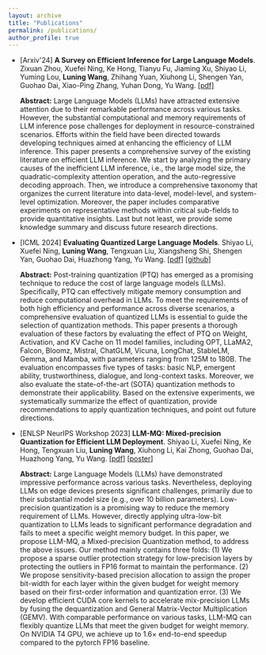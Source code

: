 ```yaml
---
layout: archive
title: "Publications"
permalink: /publications/
author_profile: true
---
```

+ [Arxiv'24] **A Survey on Efficient Inference for Large Language Models**. Zixuan Zhou, Xuefei Ning, Ke Hong, Tianyu Fu, Jiaming Xu, Shiyao Li, Yuming Lou, **Luning Wang**, Zhihang Yuan, Xiuhong Li, Shengen Yan, Guohao Dai, Xiao-Ping Zhang, Yuhan Dong, Yu Wang. <a href='https://arxiv.org/pdf/2404.14294.pdf'>[pdf]</a>

  **Abstract:** Large Language Models (LLMs) have attracted extensive attention due to their remarkable performance across various tasks. However, the substantial computational and memory requirements of LLM inference pose challenges for deployment in resource-constrained scenarios. Efforts within the field have been directed towards developing techniques aimed at enhancing the efficiency of LLM inference. This paper presents a comprehensive survey of the existing literature on efficient LLM inference. We start by analyzing the primary causes of the inefficient LLM inference, i.e., the large model size, the quadratic-complexity attention operation, and the auto-regressive decoding approach. Then, we introduce a comprehensive taxonomy that organizes the current literature into data-level, model-level, and system-level optimization. Moreover, the paper includes comparative experiments on representative methods within critical sub-fields to provide quantitative insights. Last but not least, we provide some knowledge summary and discuss future research directions.

 
+ [ICML 2024] **Evaluating Quantized Large Language Models**. Shiyao Li, Xuefei Ning, **Luning Wang**, Tengxuan Liu, Xiangsheng Shi, Shengen Yan, Guohao Dai, Huazhong Yang, Yu Wang. <a href='https://arxiv.org/abs/2402.18158'>[pdf]</a> <a href='https://github.com/thu-nics/qllm-eval/tree/main'>[github]</a>

  **Abstract:** Post-training quantization (PTQ) has emerged as a promising technique to reduce the cost of large language models (LLMs). Specifically, PTQ can effectively mitigate memory consumption and reduce computational overhead in LLMs. To meet the requirements of both high efficiency and performance across diverse scenarios, a comprehensive evaluation of quantized LLMs is essential to guide the selection of quantization methods. This paper presents a thorough evaluation of these factors by evaluating the effect of PTQ on Weight, Activation, and KV Cache on 11 model families, including OPT, LLaMA2, Falcon, Bloomz, Mistral, ChatGLM, Vicuna, LongChat, StableLM, Gemma, and Mamba, with parameters ranging from 125M to 180B. The evaluation encompasses five types of tasks: basic NLP, emergent ability, trustworthiness, dialogue, and long-context tasks. Moreover, we also evaluate the state-of-the-art (SOTA) quantization methods to demonstrate their applicability. Based on the extensive experiments, we systematically summarize the effect of quantization, provide recommendations to apply quantization techniques, and point out future directions.


+ [ENLSP NeurIPS Workshop 2023] **LLM-MQ: Mixed-precision Quantization for Efficient LLM Deployment**. Shiyao Li, Xuefei Ning, Ke Hong, Tengxuan Liu, **Luning Wang**, Xiuhong Li, Kai Zhong, Guohao Dai, Huazhong Yang, Yu Wang. [<a href='https://docs.google.com/viewer?url=https://raw.githubusercontent.com/wln20/wln20.github.io/master/files/LLM_MQ.pdf'>pdf</a>] [<a href='https://raw.githubusercontent.com/wln20/wln20.github.io/master/files/LLM-MQ-poster.png'>poster</a>]

  **Abstract:** Large Language Models (LLMs) have demonstrated impressive performance across various tasks. Nevertheless, deploying LLMs on edge devices presents significant challenges, primarily due to their substantial model size (e.g., over 10 billion parameters). Low-precision quantization is a promising way to reduce the memory requirement of LLMs. However, directly applying ultra-low-bit quantization to LLMs leads to significant performance degradation and fails to meet a specific weight memory budget. In this paper, we propose LLM-MQ, a Mixed-precision Quantization method, to address the above issues. Our method mainly contains three folds: (1) We propose a sparse outlier protection strategy for low-precision layers by protecting the outliers in FP16 format to maintain the performance. (2) We propose sensitivity-based precision allocation to assign the proper bit-width for each layer within the given budget for weight memory based on their first-order information and quantization error. (3) We develop efficient CUDA core kernels to accelerate mix-precision LLMs by fusing the dequantization and General Matrix-Vector Multiplication (GEMV). With comparable performance on various tasks, LLM-MQ can flexibly quantize LLMs that meet the given budget for weight memory. On NVIDIA T4 GPU, we achieve up to 1.6× end-to-end speedup compared to the pytorch FP16 baseline.
  

  
